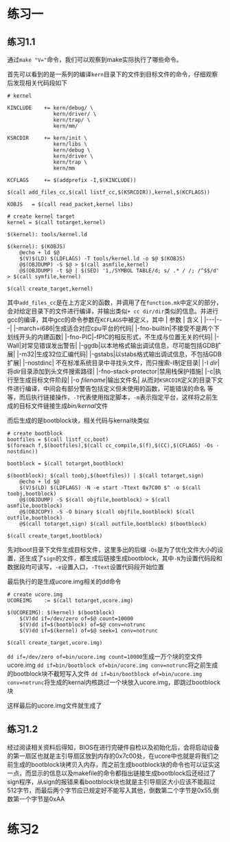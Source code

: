 # 练习一

## 练习1.1

通过`make "V="`命令，我们可以观察到make实际执行了哪些命令。

首先可以看到的是一系列的编译`kern`目录下的文件到目标文件的命令，仔细观察后发现相关代码段如下
```
# kernel

KINCLUDE	+= kern/debug/ \
			   kern/driver/ \
			   kern/trap/ \
			   kern/mm/

KSRCDIR		+= kern/init \
			   kern/libs \
			   kern/debug \
			   kern/driver \
			   kern/trap \
			   kern/mm

KCFLAGS		+= $(addprefix -I,$(KINCLUDE))

$(call add_files_cc,$(call listf_cc,$(KSRCDIR)),kernel,$(KCFLAGS))

KOBJS	= $(call read_packet,kernel libs)

# create kernel target
kernel = $(call totarget,kernel)

$(kernel): tools/kernel.ld

$(kernel): $(KOBJS)
	@echo + ld $@
	$(V)$(LD) $(LDFLAGS) -T tools/kernel.ld -o $@ $(KOBJS)
	@$(OBJDUMP) -S $@ > $(call asmfile,kernel)
	@$(OBJDUMP) -t $@ | $(SED) '1,/SYMBOL TABLE/d; s/ .* / /; /^$$/d' > $(call symfile,kernel)

$(call create_target,kernel)
```
其中`add_files_cc`是在上方定义的函数，并调用了在`function.mk`中定义的部分，会对给定目录下的文件进行编译，并输出类似`+ cc dir/dir`类似的信息。并进行gcc的编译，其中gcc的命令参数在`KCFLAGS`中被定义，其中
| 参数 | 含义 |
|---|---|
|-march=i686|生成适合对应cpu平台的代码|
|-fno-builtin|不接受不是两个下划线开头的内建函数|
|-fno-PIC|-fPIC的相反形式，不生成与位置无关的代码|
|-Wall|对常见错误发出警告|
|-ggdb|以本地格式输出调试信息，尽可能包括GDB扩展|
|-m32|生成32位汇编代码|
|-gstabs|以stabs格式输出调试信息，不包括GDB扩展|
|-nostdinc| 不在标准系统目录中寻找头文件，而只搜索-I制定目录|
|-I *dir*|将*dir*目录添加到头文件搜索路径|
|-fno-stack-protector|禁用栈保护措施|
|-c|执行至生成目标文件阶段|
|-o *filename*|输出文件名|
从而对`KSRCDIR`定义的目录下文件进行编译，中间会有部分警告包括定义但未使用的函数，可能错误的命名
等等，而后执行链接操作，`-T`代表使用指定脚本，`-m`表示指定平台，这样将之前生成的目标文件链接生成*bin/kernal*文件

而后生成的是bootblock块，相关代码与kernal块类似
```
# create bootblock
bootfiles = $(call listf_cc,boot)
$(foreach f,$(bootfiles),$(call cc_compile,$(f),$(CC),$(CFLAGS) -Os -nostdinc))

bootblock = $(call totarget,bootblock)

$(bootblock): $(call toobj,$(bootfiles)) | $(call totarget,sign)
	@echo + ld $@
	$(V)$(LD) $(LDFLAGS) -N -e start -Ttext 0x7C00 $^ -o $(call toobj,bootblock)
	@$(OBJDUMP) -S $(call objfile,bootblock) > $(call asmfile,bootblock)
	@$(OBJCOPY) -S -O binary $(call objfile,bootblock) $(call outfile,bootblock)
	@$(call totarget,sign) $(call outfile,bootblock) $(bootblock)

$(call create_target,bootblock)
```
先对boot目录下文件生成目标文件，这里多出的后缀
`-Os`是为了优化文件大小的设置，还生成了`sign`的文件，都生成后链接生成bootblock，其中`-N`为设置代码段和数据段均可读写，`-e`设置入口，`-Ttext`设置代码段开始位置

最后执行的是生成ucore.img相关的dd命令
```
# create ucore.img
UCOREIMG	:= $(call totarget,ucore.img)

$(UCOREIMG): $(kernel) $(bootblock)
	$(V)dd if=/dev/zero of=$@ count=10000
	$(V)dd if=$(bootblock) of=$@ conv=notrunc
	$(V)dd if=$(kernel) of=$@ seek=1 conv=notrunc

$(call create_target,ucore.img)
```
`dd if=/dev/zero of=bin/ucore.img count=10000`生成一万个块的空文件ucore.img
`dd if=bin/bootblock of=bin/ucore.img conv=notrunc`将之前生成的bootblock块不截短写入文件
`dd if=bin/bootblock of=bin/ucore.img conv=notrunc`将生成的kernal内核跳过一个块放入ucore.img，即跳过bootblock块

这样最后的ucore.img文件就生成了

## 练习1.2

经过阅读相关资料后得知，BIOS在进行完硬件自检以及初始化后，会将启动设备的第一扇区也就是主引导扇区放到内存的0x7c00处，在ucore中也就是将我们之前生成的bootblock块拷贝入内存，而之前生成bootblock块的命令也可以证实这一点，而显示的信息以及makefile的命令都指出链接生成bootblock后还经过了sign程序，从sign的报错来看bootblock块也就是主引导扇区大小应该不能超过512字节，而最后两个字节应已规定好不能写入其他，倒数第二个字节是0x55,倒数第一个字节是0xAA

# 练习2

